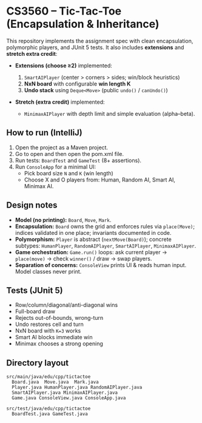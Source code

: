 # CS3560 – Tic-Tac-Toe (Encapsulation & Inheritance)

This repository implements the assignment spec with clean encapsulation, polymorphic players, and JUnit 5 tests. It also includes **extensions** and **stretch extra credit**:

- **Extensions (choose ≥2)** implemented:
  1. `SmartAIPlayer` (center > corners > sides; win/block heuristics)
  2. **NxN board** with configurable **win length K**
  3. **Undo stack** using `Deque<Move>` (public `undo()` / `canUndo()`)

- **Stretch (extra credit)** implemented:
  - `MinimaxAIPlayer` with depth limit and simple evaluation (alpha–beta).

## How to run (IntelliJ)

1. Open the project as a Maven project.
2. Go to open and then open the pom.xml file.
3. Run tests: `BoardTest` and `GameTest` (8+ assertions).
4. Run `ConsoleApp` for a minimal UI:
   - Pick board size `N` and `K` (win length)
   - Choose X and O players from: Human, Random AI, Smart AI, Minimax AI.

## Design notes

- **Model (no printing):** `Board`, `Move`, `Mark`.
- **Encapsulation:** `Board` owns the grid and enforces rules via `place(Move)`; indices validated in one place; invariants documented in code.
- **Polymorphism:** `Player` is abstract (`nextMove(Board)`); concrete subtypes: `HumanPlayer`, `RandomAIPlayer`, `SmartAIPlayer`, `MinimaxAIPlayer`.
- **Game orchestration:** `Game.run()` loops: ask current player → `place(move)` → check `winner()` / draw → swap players.
- **Separation of concerns:** `ConsoleView` prints UI & reads human input. Model classes never print.

## Tests (JUnit 5)
- Row/column/diagonal/anti-diagonal wins
- Full-board draw
- Rejects out-of-bounds, wrong-turn
- Undo restores cell and turn
- NxN board with `K=3` works
- Smart AI blocks immediate win
- Minimax chooses a strong opening

## Directory layout
```
src/main/java/edu/cpp/tictactoe
  Board.java  Move.java  Mark.java
  Player.java HumanPlayer.java RandomAIPlayer.java
  SmartAIPlayer.java MinimaxAIPlayer.java
  Game.java ConsoleView.java ConsoleApp.java

src/test/java/edu/cpp/tictactoe
  BoardTest.java GameTest.java
```
